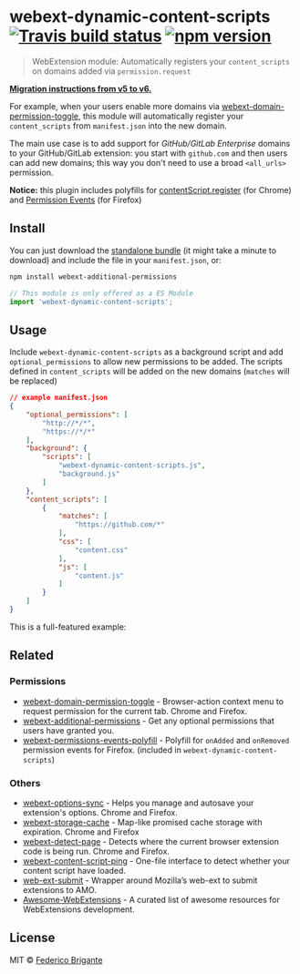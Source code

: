 # webext-dynamic-content-scripts [![Travis build status](https://api.travis-ci.org/fregante/webext-dynamic-content-scripts.svg?branch=master)](https://travis-ci.org/fregante/webext-dynamic-content-scripts) [![npm version](https://img.shields.io/npm/v/webext-dynamic-content-scripts.svg)](https://www.npmjs.com/package/webext-dynamic-content-scripts)

> WebExtension module: Automatically registers your `content_scripts` on domains added via `permission.request`

[**Migration instructions from v5 to v6.**](https://github.com/fregante/webext-dynamic-content-scripts/pull/9)

For example, when your users enable more domains via [webext-domain-permission-toggle](https://github.com/fregante/webext-domain-permission-toggle), this module will automatically register your `content_scripts` from `manifest.json` into the new domain.

The main use case is to add support for _GitHub/GitLab Enterprise_ domains to your GitHub/GitLab extension: you start with `github.com` and then users can add new domains; this way you don't need to use a broad `<all_urls>` permission.

**Notice:** this plugin includes polyfills for [contentScript.register](https://github.com/fregante/content-scripts-register-polyfill) (for Chrome) and [Permission Events](https://github.com/fregante/webext-permissions-events-polyfill) (for Firefox)

## Install

You can just download the [standalone bundle](https://packd.fregante.now.sh/webext-additional-permissions) (it might take a minute to download) and include the file in your `manifest.json`, or:

```sh
npm install webext-additional-permissions
```

```js
// This module is only offered as a ES Module
import 'webext-dynamic-content-scripts';
```

## Usage

Include `webext-dynamic-content-scripts` as a background script and add `optional_permissions` to allow new permissions to be added. The scripts defined in `content_scripts` will be added on the new domains (`matches` will be replaced)

```json
// example manifest.json
{
	"optional_permissions": [
		"http://*/*",
		"https://*/*"
	],
	"background": {
		"scripts": [
			"webext-dynamic-content-scripts.js",
			"background.js"
		]
	},
	"content_scripts": [
		{
			"matches": [
				"https://github.com/*"
			],
			"css": [
				"content.css"
			],
			"js": [
				"content.js"
			]
		}
	]
}
```

This is a full-featured example:

## Related

### Permissions

* [webext-domain-permission-toggle](https://github.com/fregante/webext-domain-permission-toggle) - Browser-action context menu to request permission for the current tab. Chrome and Firefox.
* [webext-additional-permissions](https://github.com/fregante/webext-additional-permissions) - Get any optional permissions that users have granted you.
* [webext-permissions-events-polyfill](https://github.com/fregante/webext-permissions-events-polyfill) - Polyfill for `onAdded` and `onRemoved` permission events for Firefox. (included in `webext-dynamic-content-scripts`)

### Others

* [webext-options-sync](https://github.com/fregante/webext-options-sync) - Helps you manage and autosave your extension's options. Chrome and Firefox.
* [webext-storage-cache](https://github.com/fregante/webext-storage-cache) - Map-like promised cache storage with expiration. Chrome and Firefox
* [webext-detect-page](https://github.com/fregante/webext-detect-page) - Detects where the current browser extension code is being run. Chrome and Firefox.
* [webext-content-script-ping](https://github.com/fregante/webext-content-script-ping) - One-file interface to detect whether your content script have loaded.
* [web-ext-submit](https://github.com/fregante/web-ext-submit) - Wrapper around Mozilla’s web-ext to submit extensions to AMO.
* [Awesome-WebExtensions](https://github.com/fregante/Awesome-WebExtensions) - A curated list of awesome resources for WebExtensions development.

## License

MIT © [Federico Brigante](https://bfred.it)
